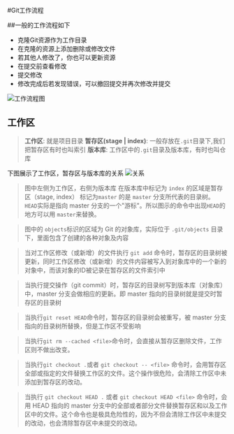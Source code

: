 #Git工作流程

##一般的工作流程如下

* 克隆Git资源作为工作目录
* 在克隆的资源上添加删除或修改文件
* 若其他人修改了，你也可以更新资源
* 在提交前查看修改
* 提交修改
* 修改完成后若发现错误，可以撤回提交并再次修改并提交

![工作流程图](./image/git-process.png)

## 工作区
>**工作区**: 就是项目目录
>**暂存区(stage | index)**: 一般存放在`.git`目录下,我们把暂存区有时也叫索引
>**版本库**: 工作区中的`.git`目录及版本库，有时也叫仓库

下图展示了工作区，暂存区与版本库的关系
![关系](./image/workstation.jpg)
>图中左侧为工作区，右侧为版本库
>在版本库中标记为 `index` 的区域是暂存区（stage, index）
>标记为`master` 的是 `master` 分支所代表的目录树。
> `HEAD`实际是指向 master 分支的一个"游标"。所以图示的命令中出现`HEAD`的地方可以用 `master`来替换。

>图中的 `objects`标识的区域为 Git 的对象库，实际位于 `.git/objects` 目录下，里面包含了创建的各种对象及内容

>当对工作区修改（或新增）的文件执行 `git add` 命令时，暂存区的目录树被更新，同时工作区修改（或新增）的文件内容被写入到对象库中的一个新的对象中，而该对象的ID被记录在暂存区的文件索引中

>当执行提交操作（git commit）时，暂存区的目录树写到版本库（对象库）中，master 分支会做相应的更新。即 master 指向的目录树就是提交时暂存区的目录树

>当执行`git reset HEAD`命令时，暂存区的目录树会被重写，被 master 分支指向的目录树所替换，但是工作区不受影响

>当执行`git rm --cached <file>`命令时，会直接从暂存区删除文件，工作区则不做出改变。

>当执行`git checkout .`或者 `git checkout -- <file>` 命令时，会用暂存区全部或指定的文件替换工作区的文件。这个操作很危险，会清除工作区中未添加到暂存区的改动。

>当执行 `git checkout HEAD .` 或者 `git checkout HEAD <file>` 命令时，会用 HEAD 指向的 master 分支中的全部或者部分文件替换暂存区和以及工作区中的文件。这个命令也是极具危险性的，因为不但会清除工作区中未提交的改动，也会清除暂存区中未提交的改动。